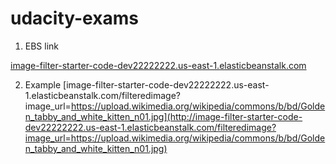 # udacity-exams
1. EBS link

[image-filter-starter-code-dev22222222.us-east-1.elasticbeanstalk.com](http://image-filter-starter-code-dev22222222.us-east-1.elasticbeanstalk.com/)

2. Example
[image-filter-starter-code-dev22222222.us-east-1.elasticbeanstalk.com/filteredimage?image_url=https://upload.wikimedia.org/wikipedia/commons/b/bd/Golden_tabby_and_white_kitten_n01.jpg](http://image-filter-starter-code-dev22222222.us-east-1.elasticbeanstalk.com/filteredimage?image_url=https://upload.wikimedia.org/wikipedia/commons/b/bd/Golden_tabby_and_white_kitten_n01.jpg)